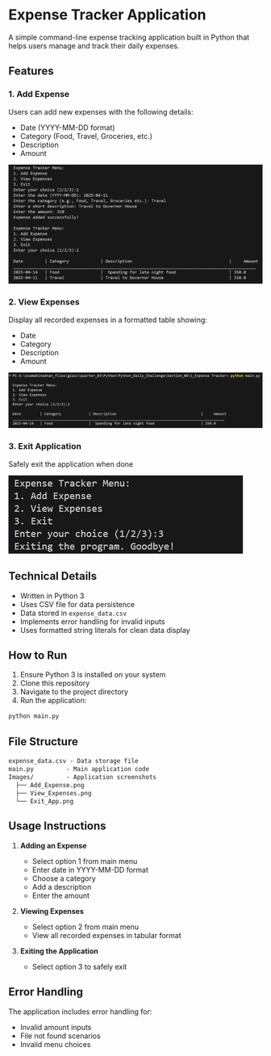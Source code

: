 # Expense Tracker Application

A simple command-line expense tracking application built in Python that helps users manage and track their daily expenses.

## Features

### 1. Add Expense
Users can add new expenses with the following details:
- Date (YYYY-MM-DD format)
- Category (Food, Travel, Groceries, etc.)
- Description
- Amount

![Add Expense Screen](Images/Add_Expense.png)

### 2. View Expenses
Display all recorded expenses in a formatted table showing:
- Date
- Category
- Description
- Amount

![View Expenses Screen](Images/View_Expenses.png)

### 3. Exit Application
Safely exit the application when done

![Exit Application](Images/Exit_App.png)

## Technical Details

- Written in Python 3
- Uses CSV file for data persistence
- Data stored in `expense_data.csv`
- Implements error handling for invalid inputs
- Uses formatted string literals for clean data display

## How to Run

1. Ensure Python 3 is installed on your system
2. Clone this repository
3. Navigate to the project directory
4. Run the application:
```bash
python main.py
```

## File Structure
```
expense_data.csv - Data storage file
main.py         - Main application code
Images/         - Application screenshots
  ├── Add_Expense.png
  ├── View_Expenses.png
  └── Exit_App.png
```

## Usage Instructions

1. **Adding an Expense**
   - Select option 1 from main menu
   - Enter date in YYYY-MM-DD format
   - Choose a category
   - Add a description
   - Enter the amount

2. **Viewing Expenses**
   - Select option 2 from main menu
   - View all recorded expenses in tabular format

3. **Exiting the Application**
   - Select option 3 to safely exit

## Error Handling

The application includes error handling for:
- Invalid amount inputs
- File not found scenarios
- Invalid menu choices